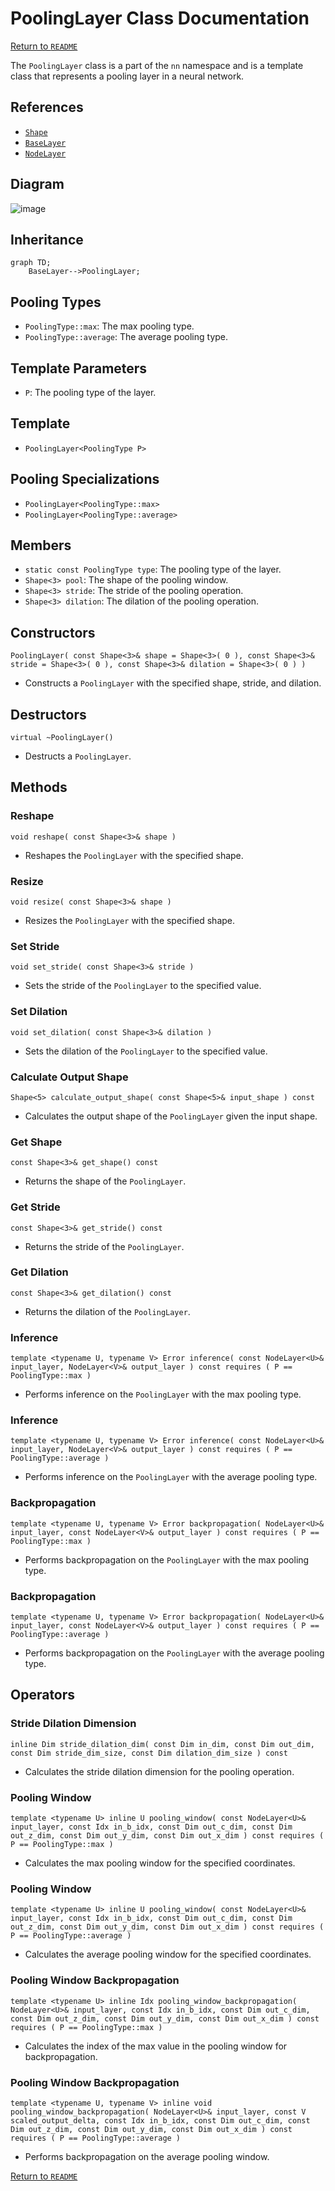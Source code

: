 # PoolingLayer Class Documentation

[Return to `README`](/README.md)

The `PoolingLayer` class is a part of the `nn` namespace and is a template class that represents a pooling layer in a neural network.

## References

- [`Shape`](/docs/core/shape.md)
- [`BaseLayer`](/docs/layer/base.md)
- [`NodeLayer`](/docs/layer/node.md)

## Diagram

![image](/docs/layer/pooling/pooling.png)

## Inheritance

```mermaid
graph TD;
    BaseLayer-->PoolingLayer;
```

## Pooling Types

- `PoolingType::max`: The max pooling type.
- `PoolingType::average`: The average pooling type.

## Template Parameters

- `P`: The pooling type of the layer.

## Template

- `PoolingLayer<PoolingType P>`

## Pooling Specializations

- `PoolingLayer<PoolingType::max>`
- `PoolingLayer<PoolingType::average>`

## Members

- `static const PoolingType type`: The pooling type of the layer.
- `Shape<3> pool`: The shape of the pooling window.
- `Shape<3> stride`: The stride of the pooling operation.
- `Shape<3> dilation`: The dilation of the pooling operation.

## Constructors

```
PoolingLayer( const Shape<3>& shape = Shape<3>( 0 ), const Shape<3>& stride = Shape<3>( 0 ), const Shape<3>& dilation = Shape<3>( 0 ) )
```
- Constructs a `PoolingLayer` with the specified shape, stride, and dilation.

## Destructors

```
virtual ~PoolingLayer()
```
- Destructs a `PoolingLayer`.

## Methods

### Reshape
```
void reshape( const Shape<3>& shape )
```
- Reshapes the `PoolingLayer` with the specified shape.

### Resize
```
void resize( const Shape<3>& shape )
```
- Resizes the `PoolingLayer` with the specified shape.

### Set Stride
```
void set_stride( const Shape<3>& stride )
```
- Sets the stride of the `PoolingLayer` to the specified value.

### Set Dilation
```
void set_dilation( const Shape<3>& dilation )
```
- Sets the dilation of the `PoolingLayer` to the specified value.

### Calculate Output Shape
```
Shape<5> calculate_output_shape( const Shape<5>& input_shape ) const
```
- Calculates the output shape of the `PoolingLayer` given the input shape.

### Get Shape
```
const Shape<3>& get_shape() const
```
- Returns the shape of the `PoolingLayer`.

### Get Stride
```
const Shape<3>& get_stride() const
```
- Returns the stride of the `PoolingLayer`.

### Get Dilation
```
const Shape<3>& get_dilation() const
```
- Returns the dilation of the `PoolingLayer`.

### Inference
```
template <typename U, typename V> Error inference( const NodeLayer<U>& input_layer, NodeLayer<V>& output_layer ) const requires ( P == PoolingType::max )
```
- Performs inference on the `PoolingLayer` with the max pooling type.

### Inference
```
template <typename U, typename V> Error inference( const NodeLayer<U>& input_layer, NodeLayer<V>& output_layer ) const requires ( P == PoolingType::average )
```
- Performs inference on the `PoolingLayer` with the average pooling type.

### Backpropagation
```
template <typename U, typename V> Error backpropagation( NodeLayer<U>& input_layer, const NodeLayer<V>& output_layer ) const requires ( P == PoolingType::max )
```
- Performs backpropagation on the `PoolingLayer` with the max pooling type.

### Backpropagation
```
template <typename U, typename V> Error backpropagation( NodeLayer<U>& input_layer, const NodeLayer<V>& output_layer ) const requires ( P == PoolingType::average )
```
- Performs backpropagation on the `PoolingLayer` with the average pooling type.

## Operators

### Stride Dilation Dimension
```
inline Dim stride_dilation_dim( const Dim in_dim, const Dim out_dim, const Dim stride_dim_size, const Dim dilation_dim_size ) const
```
- Calculates the stride dilation dimension for the pooling operation.

### Pooling Window
```
template <typename U> inline U pooling_window( const NodeLayer<U>& input_layer, const Idx in_b_idx, const Dim out_c_dim, const Dim out_z_dim, const Dim out_y_dim, const Dim out_x_dim ) const requires ( P == PoolingType::max )
```
- Calculates the max pooling window for the specified coordinates.

### Pooling Window
```
template <typename U> inline U pooling_window( const NodeLayer<U>& input_layer, const Idx in_b_idx, const Dim out_c_dim, const Dim out_z_dim, const Dim out_y_dim, const Dim out_x_dim ) const requires ( P == PoolingType::average )
```
- Calculates the average pooling window for the specified coordinates.

### Pooling Window Backpropagation
```
template <typename U> inline Idx pooling_window_backpropagation( NodeLayer<U>& input_layer, const Idx in_b_idx, const Dim out_c_dim, const Dim out_z_dim, const Dim out_y_dim, const Dim out_x_dim ) const requires ( P == PoolingType::max )
```
- Calculates the index of the max value in the pooling window for backpropagation.

### Pooling Window Backpropagation
```
template <typename U, typename V> inline void pooling_window_backpropagation( NodeLayer<U>& input_layer, const V scaled_output_delta, const Idx in_b_idx, const Dim out_c_dim, const Dim out_z_dim, const Dim out_y_dim, const Dim out_x_dim ) const requires ( P == PoolingType::average )
```
- Performs backpropagation on the average pooling window.

[Return to `README`](/README.md)